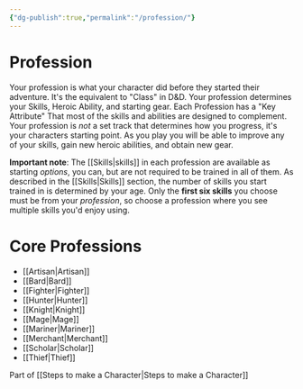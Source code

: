 ```yaml
---
{"dg-publish":true,"permalink":"/profession/"}
---
```


# Profession
Your profession is what your character did before they started their adventure. It's the equivalent to "Class" in D&D. Your profession determines your Skills, Heroic Ability, and starting gear. Each Profession has a "Key Attribute" That most of the skills and abilities are designed to complement.
Your profession is *not* a set track that determines how you progress, it's your characters starting point. As you play you will be able to improve any of your skills, gain new heroic abilities, and obtain new gear. 

**Important note**: The [[Skills\|skills]] in each profession are available as starting *options*, you can, but are not required to be trained in all of them. As described in the [[Skills\|Skills]] section, the number of skills you start trained in is determined by your age. Only the **first six skills** you choose must be from your *profession*, so choose a profession where you see multiple skills you'd enjoy using.

# Core Professions
- [[Artisan\|Artisan]]
- [[Bard\|Bard]]
- [[Fighter\|Fighter]]
- [[Hunter\|Hunter]]
- [[Knight\|Knight]]
- [[Mage\|Mage]]
- [[Mariner\|Mariner]]
- [[Merchant\|Merchant]]
- [[Scholar\|Scholar]]
- [[Thief\|Thief]]

Part of [[Steps to make a Character\|Steps to make a Character]]
